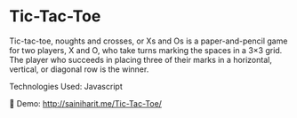 # Tic-Tac-Toe

Tic-tac-toe, noughts and crosses, or Xs and Os is a paper-and-pencil game for two players, X and O, who take turns marking the spaces in a 3×3 grid. The player who succeeds in placing three of their marks in a horizontal, vertical, or diagonal row is the winner.

Technologies Used: Javascript

:paperclip: Demo: http://sainiharit.me/Tic-Tac-Toe/
